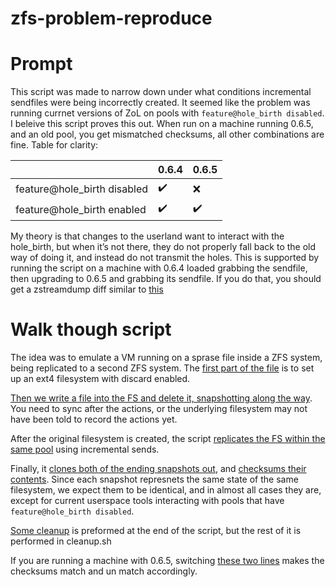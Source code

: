 # zfs-problem-reproduce

# Prompt

This script was made to narrow down under what conditions incremental sendfiles were being incorrectly created. It seemed like the problem was running currnet versions of ZoL on pools with ```feature@hole_birth disabled```. I beleive this script proves this out. When run on a machine running 0.6.5, and an old pool, you get mismatched checksums, all other combinations are fine. Table for clarity:

|  | 0.6.4 | 0.6.5          |
| -------- | -------- | -------- |
| feature@hole_birth disabled | :heavy_check_mark: | :x: |
| feature@hole_birth enabled |  :heavy_check_mark:    | :heavy_check_mark: |

My theory is that changes to the userland want to interact with the hole_birth, but when it’s not there, they do not properly fall back to the old way of doing it, and instead do not transmit the holes. This is supported by running the script on a machine with 0.6.4 loaded grabbing the sendfile, then upgrading to 0.6.5 and grabbing its sendfile. If you do that, you should get a zstreamdump diff similar to [this](https://gist.github.com/stevenburgess/dac2a201607e169a3ac4)

# Walk though script

The idea was to emulate a VM running on a sprase file inside a ZFS system, being replicated to a second ZFS system. The [first part of the file](https://github.com/stevenburgess/zfs-problem-reproduce/blob/master/ext.sh#L3-L14) is to set up an ext4 filesystem with discard enabled.

[Then we write a file into the FS and delete it, snapshotting along the way](https://github.com/stevenburgess/zfs-problem-reproduce/blob/master/ext.sh#L16-L22). You need to sync after the actions, or the underlying filesystem may not have been told to record the actions yet.

After the original filesystem is created, the script [replicates the FS within the same pool](https://github.com/stevenburgess/zfs-problem-reproduce/blob/master/ext.sh#L24-L25) using incremental sends.

Finally, it [clones both of the ending snapshots out](https://github.com/stevenburgess/zfs-problem-reproduce/blob/master/ext.sh#L27-L28), and [checksums their contents](https://github.com/stevenburgess/zfs-problem-reproduce/blob/master/ext.sh#L30-L31). Since each snapshot represnets the same state of the same filesystem, we expect them to be identical, and in almost all cases they are, except for current userspace tools interacting with pools that have ```feature@hole_birth disabled```.

[Some cleanup](https://github.com/stevenburgess/zfs-problem-reproduce/blob/master/ext.sh#L33-L35) is preformed at the end of the script, but the rest of it is performed in cleanup.sh

If you are running a machine with 0.6.5, switching [these two lines](https://github.com/stevenburgess/zfs-problem-reproduce/blob/master/ext.sh#L4-L5) makes the checksums match and un match accordingly.
